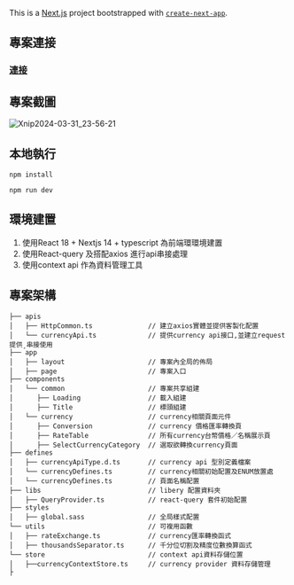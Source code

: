 This is a [Next.js](https://nextjs.org/) project bootstrapped with [`create-next-app`](https://github.com/vercel/next.js/tree/canary/packages/create-next-app).

## 專案連接

### [連接](https://bito-calculator-app-k8rk.vercel.app/)

## 專案截圖

![Xnip2024-03-31_23-56-21](https://github.com/Jacky20000326/Bito-calculator-app/assets/80142839/f2b5800a-f355-4d28-9f3c-3f4febeda3bc)

## 本地執行

```
npm install

npm run dev

```

## 環境建置

1. 使用React 18 + Nextjs 14 + typescript 為前端環環境建置
2. 使用React-query 及搭配axios 進行api串接處理
3. 使用context api 作為資料管理工具

## 專案架構

```
├── apis
│   ├── HttpCommon.ts              // 建立axios實體並提供客製化配置
│   └── currencyApi.ts             // 提供currency api接口,並建立request提供¸串接使用
├── app
│   ├── layout                     // 專案內全局的佈局
│   ├── page                       // 專案入口
├── components                  
│   └── common                     // 專案共享組建
│      ├── Loading                 // 載入組建
│      ├── Title                   // 標頭組建
│   └── currency                   // currency相關頁面元件
│      ├── Conversion              // currency 價格匯率轉換頁
│      ├── RateTable               // 所有currency台幣價格／名稱展示頁
│      ├── SelectCurrencyCategory  // 選取欲轉換currency頁面
├── defines
│   ├── currencyApiType.d.ts       // currency api 型別定義檔案
│   └── currencyDefines.ts         // currency相關初始配置及ENUM放置處
│   └── currencyDefines.ts         // 頁面名稱配置
├── libs                           // libery 配置資料夾
│   ├── QueryProvider.ts           // react-query 套件初始配置
├── styles                        
│   ├── global.sass                // 全局樣式配置
└── utils                          // 可複用函數
│   ├── rateExchange.ts            // currency匯率轉換函式   
│   ├── thousandsSeparator.ts      // 千分位切割及精度位數換算函式
└── store                          // context api資料存儲位置
│   ├──currencyContextStore.ts     // currency provider 資料存儲管理
├

```
